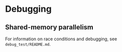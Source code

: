# Debugging


## Shared-memory parallelism

For information on race conditions and debugging, see `debug_test/README.md`.
